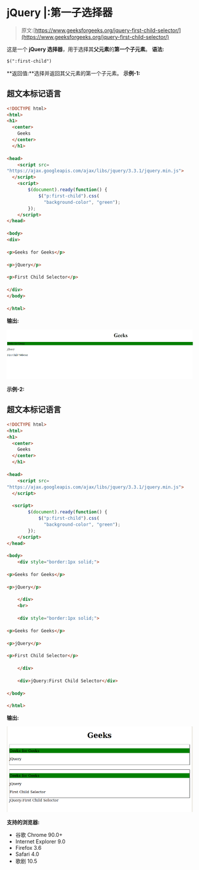 # jQuery |:第一子选择器

> 原文:[https://www.geeksforgeeks.org/jquery-first-child-selector/](https://www.geeksforgeeks.org/jquery-first-child-selector/)

这是一个 **jQuery 选择器**，用于选择其**父元素**的**第一个子元素**。
**语法:**

```html
$(":first-child")
```

**返回值:**选择并返回其父元素的第一个子元素。
**示例-1:**

## 超文本标记语言

```html
<!DOCTYPE html>
<html>
<h1>
  <center>
    Geeks 
  </center>
  </h1>

<head>
    <script src=
"https://ajax.googleapis.com/ajax/libs/jquery/3.3.1/jquery.min.js">
  </script>
    <script>
        $(document).ready(function() {
            $("p:first-child").css(
              "background-color", "green");
        });
    </script>
</head>

<body>
<div>

<p>Geeks for Geeks</p>

<p>jQuery</p>

<p>First Child Selector</p>

</div>
</body>

</html>
```

**输出:**

![](img/3bb7b87965f569afa066f6673c042171.png)

**示例-2:**

## 超文本标记语言

```html
<!DOCTYPE html>
<html>
<h1>
  <center>
    Geeks 
  </center>
  </h1>

<head>
    <script src=
"https://ajax.googleapis.com/ajax/libs/jquery/3.3.1/jquery.min.js">
  </script>

  <script>
        $(document).ready(function() {
            $("p:first-child").css(
              "background-color", "green");
        });
    </script>
</head>

<body>
    <div style="border:1px solid;">

<p>Geeks for Geeks</p>

<p>jQuery</p>

    </div>
    <br>

    <div style="border:1px solid;">

<p>Geeks for Geeks</p>

<p>jQuery</p>

<p>First Child Selector</p>

    </div>

    <div>jQuery:First Child Selector</div>

</body>

</html>
```

**输出:**

![](img/83f1ee18d2d6c017d561dcc348c1b3e5.png)

**支持的浏览器:**

*   谷歌 Chrome 90.0+
*   Internet Explorer 9.0
*   Firefox 3.6
*   Safari 4.0
*   歌剧 10.5